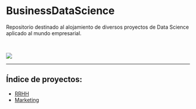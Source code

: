 # BusinessDataScience
Repositorio destinado al alojamiento de diversos proyectos de Data Science aplicado al mundo empresarial.

<br>

![](https://www.inzata.com/wp-content/uploads/2021/03/shutterstock_1569357505-1536x1093.png)

---
## Índice de proyectos:
* [RRHH](Proyecto_RecursosHumanos/Proyecto_RecursosHumanos.ipynb)
* [Marketing](Proyecto_Marketing/Proyecto_Marketing.ipynb)